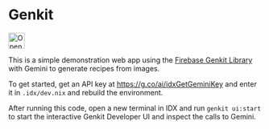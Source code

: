 # Genkit

<a href="https://idx.google.com/new?template=https%3A%2F%2Fgithub.com%2Fi2amsam%2Fgenkit-testing">
  <picture>
    <source
      media="(prefers-color-scheme: dark)"
      srcset="https://cdn.idx.dev/btn/open_dark_32.svg">
    <source
      media="(prefers-color-scheme: light)"
      srcset="https://cdn.idx.dev/btn/open_light_32.svg">
    <img
      height="32"
      alt="Open in IDX"
      src="https://cdn.idx.dev/btn/open_purple_32.svg">
  </picture>
</a>

This is a simple demonstration web app using the [Firebase Genkit Library](https://github.com/firebase/genkit) with Gemini to generate recipes from images.

To get started, get an API key at https://g.co/ai/idxGetGeminiKey and enter it in `.idx/dev.nix` and rebuild the environment.

After running this code, open a new terminal in IDX and run `genkit ui:start` to start the interactive Genkit Developer UI and inspect the calls to Gemini.
